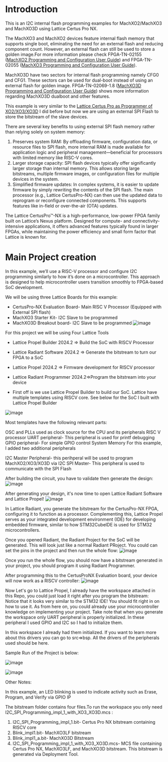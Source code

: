 # Introduction

This is an I2C internal flash programming examples for MachXO2/MachXO3 and MachXO3D using Lattice Certus Pro NX.

The MachXO3 and MachXO2 devices feature internal flash memory that supports single boot, eliminating the need for an external flash and reducing component count. However, an external flash can still be used to store a golden image.For more information
please check FPGA-TN-02155 ([MachXO2 Programming and Configuration User Guide](https://www.latticesemi.com/view_document?document_id=39085)) and FPGA-TN-02055 ([MachXO3 Programming and Configuration User Guide](https://www.latticesemi.com/view_document?document_id=50123)).

MachXO3D have two sectors for internal flash programming namely CFG0 and CFG1. These sectors can be used for dual-boot instead of using an external flash for golden image. FPGA-TN-02069-1.8 ([MachXO3D Programming and Configuration User Guide](https://www.latticesemi.com/view_document?document_id=52591)) shows more information regarding MachXO3D dualboot and other features.

This example is very similar to the [Lattice Certus Pro as Programmer of XO2/XO3/XO3D](https://github.com/rrquizon1/MachXO2-XO3-and-MachXO3D-I2C-internal-flash-Programming-using-STM32) I did before but now we are using an external SPI Flash to store the bitstream of the slave devices.

There are several key benefits to using external SPI flash memory rather than relying solely on system memory:

1. Preserves system RAM: By offloading firmware, configuration data, or resource files to SPI flash, more internal RAM is made available for application logic and peripheral management—beneficial for processors with limited memory like RISC-V cores.
2. Larger storage capacity: SPI flash devices typically offer significantly larger storage than internal memory. This allows storing large bitstreams, multiple firmware images, or configuration files for multiple devices in the system.
3. Simplified firmware updates: In complex systems, it is easier to update firmware by simply rewriting the contents of the SPI flash. The main processor (e.g., Lattice CertusPro-NX) can then use the updated data to reprogram or reconfigure connected components. This supports features like in-field or over-the-air (OTA) updates.


The Lattice CertusPro™-NX is a high-performance, low-power FPGA family built on Lattice’s Nexus platform. Designed for compute- and connectivity-intensive applications, it offers advanced features typically found in larger FPGAs, while maintaining the power efficiency and small form factor that Lattice is known for.


# Main Project creation
In this example, we’ll use a RISC-V processor and configure I2C programming similarly to how it’s done on a microcontroller. This approach is designed to help microcontroller users transition smoothly to FPGA-based SoC development.

We will be using three Lattice Boards for this example:
* CertusPro-NX Evaluation Board- Main RISC V Processor (Equipped with External SPI flash)
* MachXO3 Starter Kit- I2C Slave to be programmed
* MachXO3D Breakout board- I2C Slave to be programmed
![image](https://github.com/user-attachments/assets/d1db85bb-9abd-451e-ade9-cd6193b82888)

For this project we will be using Four Lattice Tools
* Lattice Propel Builder 2024.2 => Build the SoC with RISCV Processor
* Lattice Radiant Software 2024.2 => Generate the bitstream to turn our FPGA to a SoC
* Lattice Propel 2024.2 => Firmware development for RISCV processor
* Lattice Radiant Programmer 2024.2=>Program the bitstream into your device

* First off is we use Lattice Propel Builder to build our SoC. Lattice have multiple templates using RISCV core. See below for the SoC I built with Lattice Propel Builder

![image](https://github.com/user-attachments/assets/29da6a41-e412-40a1-89c9-1664b34818a0)

Most templates have the following relevant parts:

OSC and PLLs used as clock source for the CPU and its peripherals
RISC V processor
UART peripheral- This peripheral is used for printf debugging
GPIO peripheral- For simple GPIO control
System Memory
For this example, I added two additional peripherals

I2C Master Peripheral- this perihperal will be used to program MachXO2/XO3/XO3D via I2C
SPI Master- This peripheral is used to communicate with the SPI Flash

After building the circuit, you have to validate then generate the design:
![image](https://github.com/user-attachments/assets/6d9ec414-a34d-46b2-9c15-9181c20803c6)

After generating your design, it's now time to open Lattice Radiant Software and Lattice Propel!
![image](https://github.com/user-attachments/assets/e5f93fb2-fe1d-4964-bb1d-9eac5a785512)

In Lattice Radiant, you generate the bitstream for the CertusPro-NX FPGA, configuring it to function as a processor. Complementing this, Lattice Propel serves as your integrated development environment (IDE) for developing embedded firmware, similar to how STM32CubeIDE is used for STM32 microcontrollers.

Once you opened Radiant, the Radiant Project for the SoC will be generated. This will look just like a normal Radiant PRoject. You could can set the pins in the project and then run the whole flow:
![image](https://github.com/user-attachments/assets/2512990e-d6c2-44cc-80aa-e22b00425d06)


Once you run the whole flow, you should now have a bitstream generated in your project, you should program it using Radiant Programmer.

After programming this to the CertusProNX Evaluation board, your device will now work as a RISCV controller:
![image](https://github.com/user-attachments/assets/1e97f613-1589-474a-8d7f-847940c5135f)

Now Let's go to Lattice Propel, I already have the workspace attached in this Repo, you could just load it right after you program the bitstream:
Notice that it looks very similar to the STM32 IDE! You should fit right in on how to use it. As from here on, you could already use your microcontroller knowledge on implementing your project. Take note that when you generate the workspace only UART peripheral is properly initialized. In these peripheral I used GPIO and I2C so I had to initialize them.

In this workspace I already had them initialized. If you want to learn more about this drivers you can go to src=>bsp. All the drivers of the peripherals used should be here.

Sample Run of the Project is below:

![image](https://github.com/user-attachments/assets/d3be1bf8-2aab-4b16-a9c3-ab094675caf6)

![image](https://github.com/user-attachments/assets/aa415dd6-33d4-4b87-8992-3dedb322f5fe)


Other Notes:

 In this example, an LED blinking is used to indicate activity such as Erase, Program, and Verify via GPIO IP
 
 The bitstream folder contains four files.To run the workspace you only need I2C_SPI_Programming_impl_1_with_XO3_XO3D.mcs :
  1. I2C_SPI_Programming_impl_1.bit- Certus Pro NX bitstream containing RISCV core
  2. Blink_impl1.bit- MachXO3LF bitstream  
  3. Blink_impl1_a.bit- MachXO3D Bitstream
  4. I2C_SPI_Programming_impl_1_with_XO3_XO3D.mcs- MCS file containing Certus Pro NX, MachXO3LF, and MachXO3D bitstream. This bitstream is generated via Deployment Tool.
